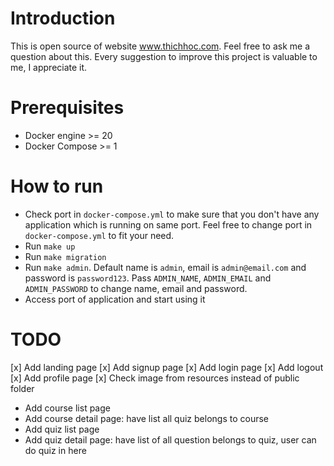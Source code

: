 # Introduction

This is open source of website www.thichhoc.com. Feel free to ask me a question about this. Every suggestion to improve this project is valuable to me, I appreciate it.

# Prerequisites

-   Docker engine >= 20
-   Docker Compose >= 1

# How to run

-   Check port in `docker-compose.yml` to make sure that you don't have any application which is running on same port. Feel free to change port in `docker-compose.yml` to fit your need.
-   Run `make up`
-   Run `make migration`
-   Run `make admin`. Default name is `admin`, email is `admin@email.com` and password is `password123`. Pass `ADMIN_NAME`, `ADMIN_EMAIL` and `ADMIN_PASSWORD` to change name, email and password.
-   Access port of application and start using it

# TODO

[x]   Add landing page
[x]   Add signup page
[x]   Add login page
[x]   Add logout
[x]   Add profile page
[x]   Check image from resources instead of public folder
-   Add course list page
-   Add course detail page: have list all quiz belongs to course
-   Add quiz list page
-   Add quiz detail page: have list of all question belongs to quiz, user can do quiz in here
